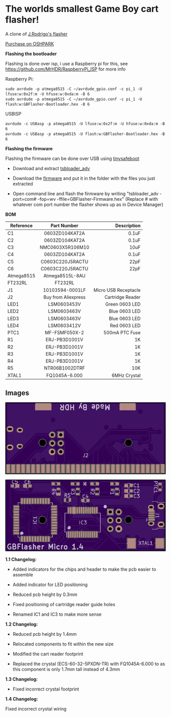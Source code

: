 # The worlds smallest Game Boy cart flasher!
A clone of [J.Rodrigo's flasher](https://www.tindie.com/products/JRodrigo/cart-flasher-for-gameboy/)

[Purchase on OSHPARK](https://oshpark.com/shared_projects/0C5yyQZD)

**Flashing the bootloader**

Flashing is done over isp, i use a Raspberry pi for this, see https://github.com/MrHDR/RaspberryPi_ISP for more info

Raspberry Pi:
```
sudo avrdude -p atmega8515 -C ~/avrdude_gpio.conf -c pi_1 -U lfuse:w:0x2f:m -U hfuse:w:0xda:m -B 6
sudo avrdude -p atmega8515 -C ~/avrdude_gpio.conf -c pi_1 -U flash:w:GBFlasher-Bootloader.hex -B 6
```

USBISP 
```
avrdude -c USBasp -p atmega8515 -U lfuse:w:0x2f:m -U hfuse:w:0xda:m -B 6
avrdude -c USBasp -p atmega8515 -U flash:w:GBFlasher-Bootloader.hex -B 6
```

**Flashing the firmware**

Flashing the firmware can be done over USB using [tinysafeboot](https://github.com/seedrobotics/tinysafeboot/)

- Download and extract [tsbloader_adv](https://github.com/seedrobotics/tinysafeboot/raw/master/software/tsbloader_advanced/binaries/tsbloader_adv_1.0.8.zip)

- Download the [firmware](https://github.com/HDR/GBFlasher-Firmware/releases/latest/download/GBFlasher-Firmware.hex) and put it in the folder with the files you just extracted

- Open command line and flash the firmware by writing "tsbloader_adv -port=com# -fop=wv -ffile=GBFlasher-Firmware.hex" (Replace # with whatever com port number the flasher shows up as in Device Manager)

**BOM**

| Reference        | Part Number           | Description  |
| ------------- |:-------------:| -----:|
| C1 | 0603ZD104KAT2A | 0.1uF |
| C2 | 0603ZD104KAT2A | 0.1uF |
| C3 | NMC0603X5R106M10 | 10uF |
| C4 | 0603ZD104KAT2A | 0.1uF |
| C5 | C0603C220J5RACTU | 22pF |
| C6 | C0603C220J5RACTU | 22pF |
| Atmega8515 | Atmega8515L-8AU ||
| FT232RL | FT232RL ||
| J1 | 10103594-0001LF | Micro USB Receptacle |
| J2 | Buy from Aliexpress | Cartridge Reader |
| LED1 | LSM0603453V | Green 0603 LED |
| LED2 | LSM0603463V | Blue 0603 LED |
| LED3 | LSM0603463V | Blue 0603 LED |
| LED4 | LSM0603412V | Red 0603 LED |
| PTC1 | MF-FSMF050X-2 | 500mA PTC Fuse |
| R1 | ERJ-PB3D1001V | 1K |
| R2 | ERJ-PB3D1001V | 1K |
| R3 | ERJ-PB3D1001V | 1K |
| R4 | ERJ-PB3D1001V | 1K |
| R5 | NTR06B1002DTRF | 10K |
| XTAL1 | FQ1045A-6.000 | 6MHz Crystal |

## Images

![Front](front.png)


![Back](back.png)

**1.1 Changelog:**

- Added indicators for the chips and header to make the pcb easier to assemble

- Added indicator for LED positioning

- Reduced pcb height by 0.3mm

- Fixed positioning of cartridge reader guide holes

- Renamed IC1 and IC3 to make more sense

**1.2 Changelog:**

- Reduced pcb height by 1.4mm

- Relocated components to fit within the new size

- Modified the cart reader footprint

- Replaced the crystal (ECS-60-32-5PXDN-TR) with FQ1045A-6.000 to as this component is only 1.7mm tall instead of 4.3mm

**1.3 Changelog:**

- Fixed incorrect crystal footprint

**1.4 Changelog:**

Fixed incorrect crystal wiring
